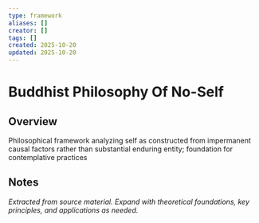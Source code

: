 ```yaml
---
type: framework
aliases: []
creator: []
tags: []
created: 2025-10-20
updated: 2025-10-20
---
```


# Buddhist Philosophy Of No-Self

## Overview

Philosophical framework analyzing self as constructed from impermanent causal factors rather than substantial enduring entity; foundation for contemplative practices

## Notes

*Extracted from source material. Expand with theoretical foundations, key principles, and applications as needed.*
